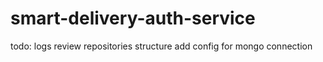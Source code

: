 # smart-delivery-auth-service

todo:
logs
review repositories structure
add config for mongo connection
